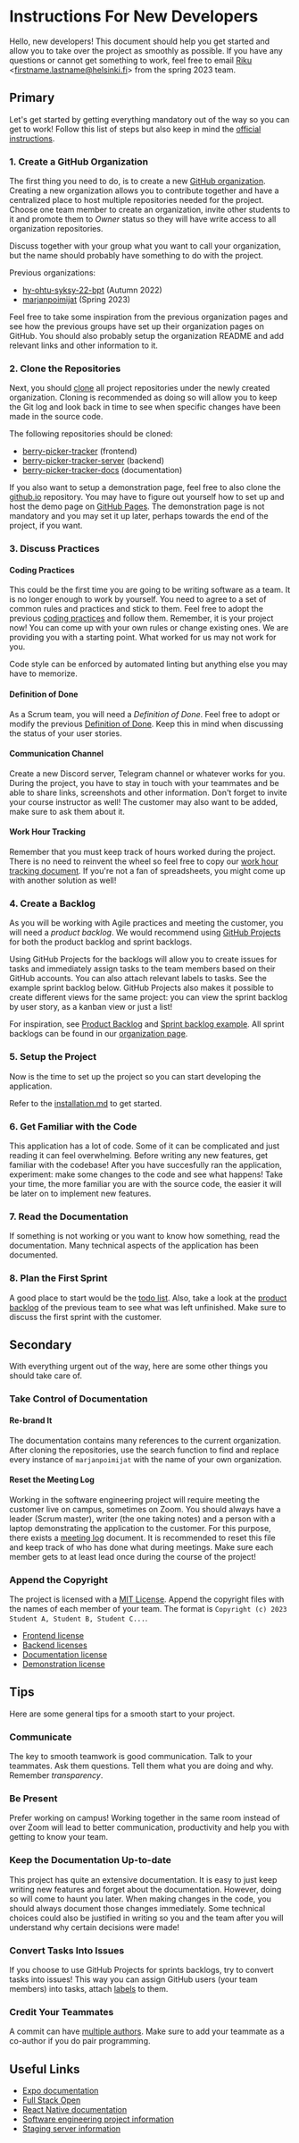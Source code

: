 # Instructions For New Developers

Hello, new developers! This document should help you get started and allow you to take over the project as smoothly as possible. If you have any questions or cannot get something to work, feel free to email [Riku](https://github.com/rikurauhala) \<firstname.lastname@helsinki.fi\> from the spring 2023 team.

## Primary

Let's get started by getting everything mandatory out of the way so you can get to work! Follow this list of steps but also keep in mind the [official instructions](https://github.com/HY-TKTL/TKT20007-Ohjelmistotuotantoprojekti).

### 1. Create a GitHub Organization

The first thing you need to do, is to create a new [GitHub organization](https://docs.github.com/en/organizations/collaborating-with-groups-in-organizations/creating-a-new-organization-from-scratch). Creating a new organization allows you to contribute together and have a centralized place to host multiple repositories needed for the project. Choose one team member to create an organization, invite other students to it and promote them to *Owner* status so they will have write access to all organization repositories.

Discuss together with your group what you want to call your organization, but the name should probably have something to do with the project.

Previous organizations:
- [hy-ohtu-syksy-22-bpt](https://github.com/hy-ohtu-syksy-22-bpt) (Autumn 2022)
- [marjanpoimijat](https://github.com/marjanpoimijat) (Spring 2023)

Feel free to take some inspiration from the previous organization pages and see how the previous groups have set up their organization pages on GitHub. You should also probably setup the organization README and add relevant links and other information to it.

### 2. Clone the Repositories

Next, you should [clone](https://docs.github.com/en/repositories/creating-and-managing-repositories/cloning-a-repository) all project repositories under the newly created organization. Cloning is recommended as doing so will allow you to keep the Git log and look back in time to see when specific changes have been made in the source code.

The following repositories should be cloned:
- [berry-picker-tracker](https://github.com/marjanpoimijat/berry-picker-tracker) (frontend)
- [berry-picker-tracker-server](https://github.com/marjanpoimijat/berry-picker-tracker-server) (backend)
- [berry-picker-tracker-docs](https://github.com/marjanpoimijat/berry-picker-tracker-docs) (documentation)

If you also want to setup a demonstration page, feel free to also clone the [github.io](https://github.com/marjanpoimijat/marjanpoimijat.github.io) repository. You may have to figure out yourself how to set up and host the demo page on [GitHub Pages](https://pages.github.com). The demonstration page is not mandatory and you may set it up later, perhaps towards the end of the project, if you want.

### 3. Discuss Practices

#### Coding Practices

This could be the first time you are going to be writing software as a team. It is no longer enough to work by yourself. You need to agree to a set of common rules and practices and stick to them. Feel free to adopt the previous [coding practices](https://github.com/marjanpoimijat/berry-picker-tracker-docs/blob/main/docs/coding_practices.md) and follow them. Remember, it is your project now! You can come up with your own rules or change existing ones. We are providing you with a starting point. What worked for us may not work for you.

Code style can be enforced by automated linting but anything else you may have to memorize.

#### Definition of Done

As a Scrum team, you will need a *Definition of Done*. Feel free to adopt or modify the previous [Definition of Done](./definition_of_done.md). Keep this in mind when discussing the status of your user stories.

#### Communication Channel

Create a new Discord server, Telegram channel or whatever works for you. During the project, you have to stay in touch with your teammates and be able to share links, screenshots and other information. Don't forget to invite your course instructor as well! The customer may also want to be added, make sure to ask them about it.

#### Work Hour Tracking

Remember that you must keep track of hours worked during the project. There is no need to reinvent the wheel so feel free to copy our [work hour tracking document](https://helsinkifi-my.sharepoint.com/:x:/g/personal/kajy_ad_helsinki_fi/EVqaF5z1-9pBt4fEqOvs6E0B5plAijWjgKxFrGQQqV2kSg?e=Iay2EU). If you're not a fan of spreadsheets, you might come up with another solution as well!

### 4. Create a Backlog

As you will be working with Agile practices and meeting the customer, you will need a *product backlog*. We would recommend using [GitHub Projects](https://docs.github.com/en/issues/planning-and-tracking-with-projects/learning-about-projects/about-projects) for both the product backlog and sprint backlogs.

Using GitHub Projects for the backlogs will allow you to create issues for tasks and immediately assign tasks to the team members based on their GitHub accounts. You can also attach relevant labels to tasks. See the example sprint backlog below. GitHub Projects also makes it possible to create different views for the same project: you can view the sprint backlog by user story, as a kanban view or just a list!

For inspiration, see [Product Backlog](https://github.com/orgs/marjanpoimijat/projects/3/views/1) and [Sprint backlog example](https://github.com/orgs/marjanpoimijat/projects/15/views/3). All sprint backlogs can be found in our [organization page](https://github.com/orgs/marjanpoimijat/projects?query=is%3Aopen).

### 5. Setup the Project

Now is the time to set up the project so you can start developing the application.

Refer to the [installation.md](https://github.com/marjanpoimijat/berry-picker-tracker-docs/blob/main/docs/installation.md) to get started.

### 6. Get Familiar with the Code

This application has a lot of code. Some of it can be complicated and just reading it can feel overwhelming. Before writing any new features, get familiar with the codebase! After you have succesfully ran the application, experiment: make some changes to the code and see what happens! Take your time, the more familiar you are with the source code, the easier it will be later on to implement new features.

### 7. Read the Documentation

If something is not working or you want to know how something, read the documentation. Many technical aspects of the application has been documented.

### 8. Plan the First Sprint

A good place to start would be the [todo list](./todo_for_future_developers.md). Also, take a look at the [product backlog](https://github.com/orgs/marjanpoimijat/projects/3/views/1) of the previous team to see what was left unfinished. Make sure to discuss the first sprint with the customer.

## Secondary

With everything urgent out of the way, here are some other things you should take care of.

### Take Control of Documentation

#### Re-brand It

The documentation contains many references to the current organization. After cloning the repositories, use the search function to find and replace every instance of `marjanpoimijat` with the name of your own organization.

#### Reset the Meeting Log

Working in the software engineering project will require meeting the customer live on campus, sometimes on Zoom. You should always have a leader (Scrum master), writer (the one taking notes) and a person with a laptop demonstrating the application to the customer. For this purpose, there exists a [meeting log](./meeting_log.md) document. It is recommended to reset this file and keep track of who has done what during meetings. Make sure each member gets to at least lead once during the course of the project!

### Append the Copyright

The project is licensed with a [MIT License](https://opensource.org/license/mit). Append the copyright files with the names of each member of your team. The format is `Copyright (c) 2023 Student A, Student B, Student C...`.

- [Frontend license](https://github.com/marjanpoimijat/berry-picker-tracker/blob/main/licenses/LICENSE.md)
- [Backend licenses](https://github.com/marjanpoimijat/berry-picker-tracker-server/blob/main/licenses/LICENSE.md)
- [Documentation license](https://github.com/marjanpoimijat/berry-picker-tracker-docs/blob/main/LICENSE.md)
- [Demonstration license](https://github.com/marjanpoimijat/marjanpoimijat.github.io/blob/main/LICENSE)

## Tips

Here are some general tips for a smooth start to your project.

### Communicate

The key to smooth teamwork is good communication. Talk to your teammates. Ask them questions. Tell them what you are doing and why. Remember *transparency*.

### Be Present

Prefer working on campus! Working together in the same room instead of over Zoom will lead to better communication, productivity and help you with getting to know your team.

### Keep the Documentation Up-to-date

This project has quite an extensive documentation. It is easy to just keep writing new features and forget about the documentation. However, doing so will come to haunt you later. When making changes in the code, you should always document those changes immediately. Some technical choices could also be justified in writing so you and the team after you will understand why certain decisions were made!

### Convert Tasks Into Issues

If you choose to use GitHub Projects for sprints backlogs, try to convert tasks into issues! This way you can assign GitHub users (your team members) into tasks, attach [labels](https://docs.github.com/en/issues/using-labels-and-milestones-to-track-work/managing-labels) to them.

### Credit Your Teammates

A commit can have [multiple authors](https://docs.github.com/en/pull-requests/committing-changes-to-your-project/creating-and-editing-commits/creating-a-commit-with-multiple-authors). Make sure to add your teammate as a co-author if you do pair programming.

## Useful Links

- [Expo documentation](https://docs.expo.dev)
- [Full Stack Open](https://fullstackopen.com/en)
- [React Native documentation](https://reactnative.dev/docs/getting-started)
- [Software engineering project information](https://github.com/HY-TKTL/TKT20007-Ohjelmistotuotantoprojekti)
- [Staging server information](https://github.com/UniversityOfHelsinkiCS/ohtup-staging)
